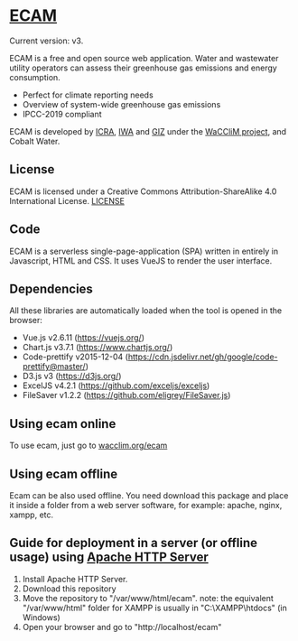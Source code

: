 # [ECAM](https://wacclim.org/ecam)
Current version: v3.

ECAM is a free and open source web application. Water and wastewater utility
operators can assess their greenhouse gas emissions and energy consumption.

- Perfect for climate reporting needs
- Overview of system-wide greenhouse gas emissions
- IPCC-2019 compliant

ECAM is developed by
[ICRA](https://icra.cat),
[IWA](https://www.iwa-network.org) and
[GIZ](https://www.giz.de/) under the
[WaCCliM project](https://wacclim.org/), and Cobalt Water.

## License
ECAM is licensed under a Creative Commons Attribution-ShareAlike 4.0
International License. [LICENSE](LICENSE)

## Code
ECAM is a serverless single-page-application (SPA) written in entirely in Javascript, HTML
and CSS. It uses VueJS to render the user interface.

## Dependencies
All these libraries are automatically loaded when the tool is opened in the
browser:
- Vue.js v2.6.11 (https://vuejs.org/)
- Chart.js v3.7.1 (https://www.chartjs.org/)
- Code-prettify v2015-12-04 (https://cdn.jsdelivr.net/gh/google/code-prettify@master/)
- D3.js v3 (https://d3js.org/)
- ExcelJS v4.2.1 (https://github.com/exceljs/exceljs)
- FileSaver v1.2.2 (https://github.com/eligrey/FileSaver.js)

## Using ecam online
To use ecam, just go to [wacclim.org/ecam](https://wacclim.org/ecam)

## Using ecam offline
Ecam can be also used offline. You need download this package and place it
inside a folder from a web server software, for example: apache, nginx, xampp,
etc.

## Guide for deployment in a server (or offline usage) using [Apache HTTP Server](http://httpd.apache.org/)
1. Install Apache HTTP Server.
2. Download this repository
3. Move the repository to "/var/www/html/ecam".
   note: the equivalent "/var/www/html" folder for XAMPP is usually in "C:\XAMPP\htdocs" (in Windows)
4. Open your browser and go to "http://localhost/ecam"

